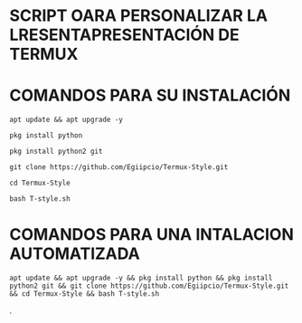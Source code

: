 # SCRIPT OARA PERSONALIZAR LA LRESENTAPRESENTACIÓN DE TERMUX

# COMANDOS PARA SU INSTALACIÓN 

````
apt update && apt upgrade -y 

pkg install python 

pkg install python2 git 

git clone https://github.com/Egiipcio/Termux-Style.git 

cd Termux-Style

bash T-style.sh  

````

# COMANDOS PARA UNA INTALACION AUTOMATIZADA
````
apt update && apt upgrade -y && pkg install python && pkg install python2 git && git clone https://github.com/Egiipcio/Termux-Style.git && cd Termux-Style && bash T-style.sh 

````
.
